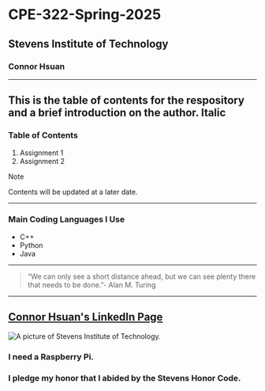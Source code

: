 # CPE-322-Spring-2025
## Stevens Institute of Technology
### Connor Hsuan
---
This is the **table of contents** for the respository and a brief introduction on the author.
__Italic__
---
### Table of Contents
1. Assignment 1
2. Assignment 2
> [!Note]
> Contents will be updated at a later date.
---
### Main Coding Languages I Use
* C++
* Python
* Java
---
> “We can only see a short distance ahead, but we can see plenty there that needs to be done.”- Alan M. Turing
---
[Connor Hsuan's LinkedIn Page](https://www.linkedin.com/in/connor-hsuan-3665002b2/)
---
![A picture of Stevens Institute of Technology.](https://encrypted-tbn0.gstatic.com/images?q=tbn:ANd9GcQVbjptG__e2qKoVyTC5ykZDx9GKegJ-AFRGA&s)

### I need a Raspberry Pi.
### I pledge my honor that I abided by the Stevens Honor Code.
